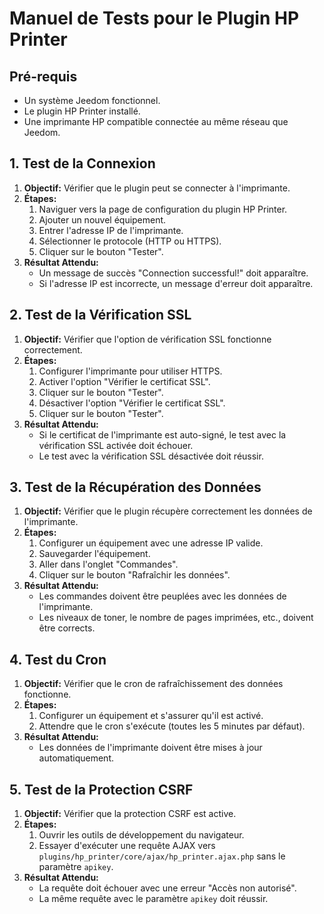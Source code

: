 # Manuel de Tests pour le Plugin HP Printer

## Pré-requis

- Un système Jeedom fonctionnel.
- Le plugin HP Printer installé.
- Une imprimante HP compatible connectée au même réseau que Jeedom.

## 1. Test de la Connexion

1.  **Objectif:** Vérifier que le plugin peut se connecter à l'imprimante.
2.  **Étapes:**
    1.  Naviguer vers la page de configuration du plugin HP Printer.
    2.  Ajouter un nouvel équipement.
    3.  Entrer l'adresse IP de l'imprimante.
    4.  Sélectionner le protocole (HTTP ou HTTPS).
    5.  Cliquer sur le bouton "Tester".
3.  **Résultat Attendu:**
    - Un message de succès "Connection successful!" doit apparaître.
    - Si l'adresse IP est incorrecte, un message d'erreur doit apparaître.

## 2. Test de la Vérification SSL

1.  **Objectif:** Vérifier que l'option de vérification SSL fonctionne correctement.
2.  **Étapes:**
    1.  Configurer l'imprimante pour utiliser HTTPS.
    2.  Activer l'option "Vérifier le certificat SSL".
    3.  Cliquer sur le bouton "Tester".
    4.  Désactiver l'option "Vérifier le certificat SSL".
    5.  Cliquer sur le bouton "Tester".
3.  **Résultat Attendu:**
    - Si le certificat de l'imprimante est auto-signé, le test avec la vérification SSL activée doit échouer.
    - Le test avec la vérification SSL désactivée doit réussir.

## 3. Test de la Récupération des Données

1.  **Objectif:** Vérifier que le plugin récupère correctement les données de l'imprimante.
2.  **Étapes:**
    1.  Configurer un équipement avec une adresse IP valide.
    2.  Sauvegarder l'équipement.
    3.  Aller dans l'onglet "Commandes".
    4.  Cliquer sur le bouton "Rafraîchir les données".
5.  **Résultat Attendu:**
    - Les commandes doivent être peuplées avec les données de l'imprimante.
    - Les niveaux de toner, le nombre de pages imprimées, etc., doivent être corrects.

## 4. Test du Cron

1.  **Objectif:** Vérifier que le cron de rafraîchissement des données fonctionne.
2.  **Étapes:**
    1.  Configurer un équipement et s'assurer qu'il est activé.
    2.  Attendre que le cron s'exécute (toutes les 5 minutes par défaut).
3.  **Résultat Attendu:**
    - Les données de l'imprimante doivent être mises à jour automatiquement.

## 5. Test de la Protection CSRF

1.  **Objectif:** Vérifier que la protection CSRF est active.
2.  **Étapes:**
    1.  Ouvrir les outils de développement du navigateur.
    2.  Essayer d'exécuter une requête AJAX vers `plugins/hp_printer/core/ajax/hp_printer.ajax.php` sans le paramètre `apikey`.
3.  **Résultat Attendu:**
    - La requête doit échouer avec une erreur "Accès non autorisé".
    - La même requête avec le paramètre `apikey` doit réussir.
